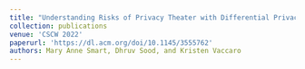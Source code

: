 ```yaml
---
title: "Understanding Risks of Privacy Theater with Differential Privacy"
collection: publications
venue: 'CSCW 2022'
paperurl: 'https://dl.acm.org/doi/10.1145/3555762'
authors: Mary Anne Smart, Dhruv Sood, and Kristen Vaccaro
---
```


